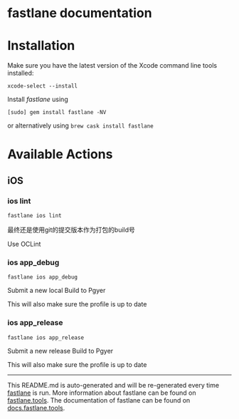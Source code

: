 fastlane documentation
================
# Installation

Make sure you have the latest version of the Xcode command line tools installed:

```
xcode-select --install
```

Install _fastlane_ using
```
[sudo] gem install fastlane -NV
```
or alternatively using `brew cask install fastlane`

# Available Actions
## iOS
### ios lint
```
fastlane ios lint
```
最终还是使用git的提交版本作为打包的build号

Use OCLint
### ios app_debug
```
fastlane ios app_debug
```
Submit a new local Build to Pgyer

This will also make sure the profile is up to date
### ios app_release
```
fastlane ios app_release
```
Submit a new release Build to Pgyer

This will also make sure the profile is up to date

----

This README.md is auto-generated and will be re-generated every time [fastlane](https://fastlane.tools) is run.
More information about fastlane can be found on [fastlane.tools](https://fastlane.tools).
The documentation of fastlane can be found on [docs.fastlane.tools](https://docs.fastlane.tools).
